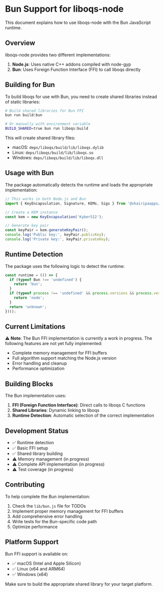 # Bun Support for liboqs-node

This document explains how to use liboqs-node with the Bun JavaScript runtime.

## Overview

liboqs-node provides two different implementations:

1. **Node.js**: Uses native C++ addons compiled with node-gyp
2. **Bun**: Uses Foreign Function Interface (FFI) to call liboqs directly

## Building for Bun

To build liboqs for use with Bun, you need to create shared libraries instead of static libraries:

```bash
# Build shared libraries for Bun FFI
bun run build:bun

# Or manually with environment variable
BUILD_SHARED=true bun run liboqs:build
```

This will create shared library files:
- macOS: `deps/liboqs/build/lib/liboqs.dylib`
- Linux: `deps/liboqs/build/lib/liboqs.so`
- Windows: `deps/liboqs/build/lib/liboqs.dll`

## Usage with Bun

The package automatically detects the runtime and loads the appropriate implementation:

```javascript
// This works in both Node.js and Bun
import { KeyEncapsulation, Signature, KEMs, Sigs } from '@skairipaapps/liboqs-node';

// Create a KEM instance
const kem = new KeyEncapsulation('Kyber512');

// Generate key pair
const keyPair = kem.generateKeyPair();
console.log('Public key:', keyPair.publicKey);
console.log('Private key:', keyPair.privateKey);
```

## Runtime Detection

The package uses the following logic to detect the runtime:

```javascript
const runtime = (() => {
  if (typeof Bun !== 'undefined') {
    return 'bun';
  }
  if (typeof process !== 'undefined' && process.versions && process.versions.node) {
    return 'node';
  }
  return 'unknown';
})();
```

## Current Limitations

⚠️ **Note**: The Bun FFI implementation is currently a work in progress. The following features are not yet fully implemented:

- Complete memory management for FFI buffers
- Full algorithm support matching the Node.js version
- Error handling and cleanup
- Performance optimization

## Building Blocks

The Bun implementation uses:

1. **FFI (Foreign Function Interface)**: Direct calls to liboqs C functions
2. **Shared Libraries**: Dynamic linking to liboqs
3. **Runtime Detection**: Automatic selection of the correct implementation

## Development Status

- ✅ Runtime detection
- ✅ Basic FFI setup
- ✅ Shared library building
- ⚠️ Memory management (in progress)
- ⚠️ Complete API implementation (in progress)
- ⚠️ Test coverage (in progress)

## Contributing

To help complete the Bun implementation:

1. Check the `lib/bun.js` file for TODOs
2. Implement proper memory management for FFI buffers
3. Add comprehensive error handling
4. Write tests for the Bun-specific code path
5. Optimize performance

## Platform Support

Bun FFI support is available on:
- ✅ macOS (Intel and Apple Silicon)
- ✅ Linux (x64 and ARM64)
- ✅ Windows (x64)

Make sure to build the appropriate shared library for your target platform.

